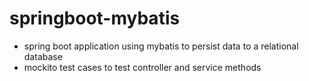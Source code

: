 # springboot-mybatis
- spring boot application using mybatis to persist data to a relational database
- mockito test cases to test controller and service methods
